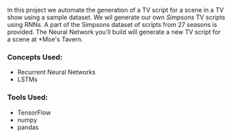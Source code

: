 In this project we automate the generation of a TV script for a scene in a TV show using a sample dataset.
We wil generate our own _Simpsons_ TV scripts using RNNs. A part of the Simpsons dataset of scripts from 27 seasons is provided.
The Neural Network you'll build will generate a new TV script for a scene at *Moe's Tavern.

### Concepts Used:
 - Recurrent Neural Networks
 - LSTMs
 
### Tools Used:
 - TensorFlow
 - numpy
 - pandas
 
